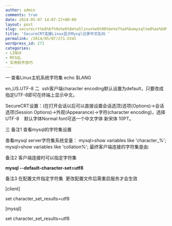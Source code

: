 ```yaml
---
author: admin
comments: true
date: 2014-05-07 14:07:27+00:00
layout: post
slug: securecrt%e8%bf%9e%e6%8e%a5linux%e6%98%be%e7%a4%bamysql%e8%ae%b0%e5%bd%95%e4%b8%ad%e6%96%87%e4%b9%b1%e7%a0%81
title: 'SecureCRT连接Linux显示Mysql记录中文乱码 '
permalink: /2014/05/07/271.html
wordpress_id: 271
categories:
- LINUX
- MYSQL
- 实用软件技巧
---
```


一 查看Linux主机系统字符集 echo $LANG

en_US.UTF-8
二  ssh客户端character encoding默认设置为default，只要改成指定UTF-8即可在终端上显示中文。

SecureCRT设置：(在打开会话以后可以直接设置会话选顶)选项(Options)->会话选项(Session Options)->外观(Appearance)->字符(character encoding)，选择UTF-8    默认字体Normal font可选一个中文字体 新宋体 10PT。

三 备注1 查看mysql的字符集设置

查看mysql server字符集系统变量：
mysql>show variables like 'character_%';
mysql>show variables like 'collation%';
最终客户端连接的字符集是由:

备注2 客户端连接时可以指定字符集

**mysql --default-character-set=utf8**

备注3 在配置文件指定字符集  更改配置文件后需重启服务才会生效

[client]

set character_set_results=utf8

[mysql]

set character_set_results=utf8
